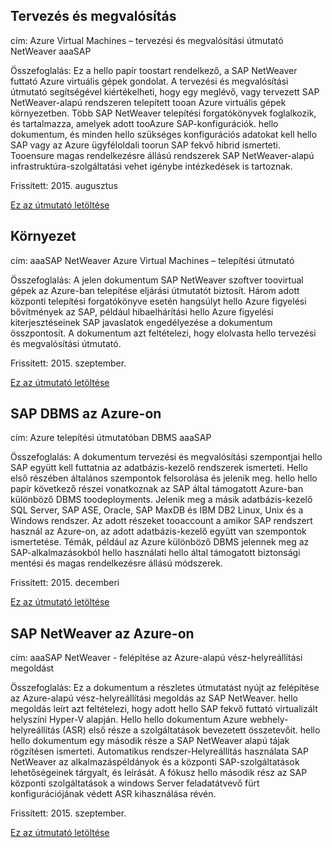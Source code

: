
## <a name="planning-and-implementation"></a>Tervezés és megvalósítás
cím: Azure Virtual Machines – tervezési és megvalósítási útmutató NetWeaver aaaSAP

Összefoglalás: Ez a hello papír toostart rendelkező, a SAP NetWeaver futtató Azure virtuális gépek gondolat. A tervezési és megvalósítási útmutató segítségével kiértékelheti, hogy egy meglévő, vagy tervezett SAP NetWeaver-alapú rendszeren telepített tooan Azure virtuális gépek környezetben. Több SAP NetWeaver telepítési forgatókönyvek foglalkozik, és tartalmazza, amelyek adott tooAzure SAP-konfigurációk. hello dokumentum, és minden hello szükséges konfigurációs adatokat kell hello SAP vagy az Azure ügyféloldali toorun SAP fekvő hibrid ismerteti. Tooensure magas rendelkezésre állású rendszerek SAP NetWeaver-alapú infrastruktúra-szolgáltatási vehet igénybe intézkedések is tartoznak.

Frissített: 2015. augusztus

[Ez az útmutató letöltése](http://go.microsoft.com/fwlink/?LinkId=397963)

## <a name="deployment"></a>Környezet
cím: aaaSAP NetWeaver Azure Virtual Machines – telepítési útmutató

Összefoglalás: A jelen dokumentum SAP NetWeaver szoftver toovirtual gépek az Azure-ban telepítése eljárási útmutatót biztosít. Három adott központi telepítési forgatókönyve esetén hangsúlyt hello Azure figyelési bővítmények az SAP, például hibaelhárítási hello Azure figyelési kiterjesztéseinek SAP javaslatok engedélyezése a dokumentum összpontosít. A dokumentum azt feltételezi, hogy elolvasta hello tervezési és megvalósítási útmutató.

Frissített: 2015. szeptember.

[Ez az útmutató letöltése](http://go.microsoft.com/fwlink/?LinkId=397964)

## <a name="sap-dbms-on-azure"></a>SAP DBMS az Azure-on
cím: Azure telepítési útmutatóban DBMS aaaSAP

Összefoglalás: A dokumentum tervezési és megvalósítási szempontjai hello SAP együtt kell futtatnia az adatbázis-kezelő rendszerek ismerteti. Hello első részében általános szempontok felsorolása és jelenik meg. hello hello papír következő részei vonatkoznak az SAP által támogatott Azure-ban különböző DBMS toodeployments. Jelenik meg a másik adatbázis-kezelő SQL Server, SAP ASE, Oracle, SAP MaxDB és IBM DB2 Linux, Unix és a Windows rendszer. Az adott részeket tooaccount a amikor SAP rendszert használ az Azure-on, az adott adatbázis-kezelő együtt van szempontok ismertetése. Témák, például az Azure különböző DBMS jelennek meg az SAP-alkalmazásokból hello használati hello által támogatott biztonsági mentési és magas rendelkezésre állású módszerek.

Frissített: 2015. decemberi

[Ez az útmutató letöltése](http://go.microsoft.com/fwlink/?LinkId=397965)

## <a name="sap-netweaver-on-azure"></a>SAP NetWeaver az Azure-on
cím: aaaSAP NetWeaver - felépítése az Azure-alapú vész-helyreállítási megoldást

Összefoglalás: Ez a dokumentum a részletes útmutatást nyújt az felépítése az Azure-alapú vész-helyreállítási megoldás az SAP NetWeaver. hello megoldás leírt azt feltételezi, hogy adott hello SAP fekvő futtató virtualizált helyszíni Hyper-V alapján. Hello hello dokumentum Azure webhely-helyreállítás (ASR) első része a szolgáltatások bevezetett összetevőit. hello hello dokumentum egy második része a SAP NetWeaver alapú tájak rögzítésen ismerteti. Automatikus rendszer-Helyreállítás használata SAP NetWeaver az alkalmazáspéldányok és a központi SAP-szolgáltatások lehetőségeinek tárgyalt, és leírását. A fókusz hello második rész az SAP központi szolgáltatások a windows Server feladatátvevő fürt konfigurációjának védett ASR kihasználása révén.

Frissített: 2015. szeptember.

[Ez az útmutató letöltése](http://go.microsoft.com/fwlink/?LinkID=521971)

